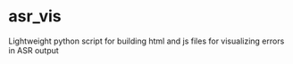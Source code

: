 # asr_vis
Lightweight python script for building html and js files for visualizing errors in ASR output
